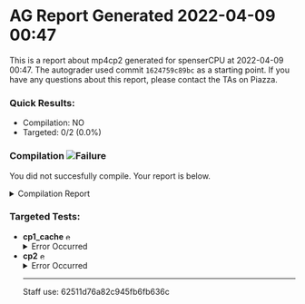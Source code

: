# AG Report Generated 2022-04-09 00:47
This is a report about mp4cp2 generated for spenserCPU at 2022-04-09 00:47. The autograder used commit ``1624759c89bc`` as a starting point. If you have any questions about this report, please contact the TAs on Piazza.
### Quick Results:
 - Compilation: NO
 - Targeted: 0/2 (0.0%)
### Compilation ![Failure][failure]
You did not succesfully compile. Your report is below.
<details>
<summary>Compilation Report</summary>

```
Info: *******************************************************************
Info: Running Quartus Prime Analysis & Synthesis
    Info: Version 18.1.0 Build 625 09/12/2018 SJ Standard Edition
    Info: Copyright (C) 2018  Intel Corporation. All rights reserved.
    Info: Your use of Intel Corporation's design tools, logic functions 
    Info: and other software and tools, and its AMPP partner logic 
    Info: functions, and any output files from any of the foregoing 
    Info: (including device programming or simulation files), and any 
    Info: associated documentation or information are expressly subject 
    Info: to the terms and conditions of the Intel Program License 
    Info: Subscription Agreement, the Intel Quartus Prime License Agreement,
    Info: the Intel FPGA IP License Agreement, or other applicable license
    Info: agreement, including, without limitation, that your use is for
    Info: the sole purpose of programming logic devices manufactured by
    Info: Intel and sold by Intel or its authorized distributors.  Please
    Info: refer to the applicable agreement for further details.
    Info: Processing started: Sat Apr  9 05:47:33 2022
Info: Command: quartus_map mp4 -c mp4
Warning (18236): Number of processors has not been specified which may cause overloading on shared machines.  Set the global assignment NUM_PARALLEL_PROCESSORS in your QSF to an appropriate value for best performance.
Info (20030): Parallel compilation is enabled and will use 2 of the 2 processors detected
Info (12021): Found 1 design units, including 0 entities, in source file hdl/rv32i_types.sv
    Info (12022): Found design unit 1: rv32i_types (SystemVerilog) File: /job/student/hdl/rv32i_types.sv Line: 3
Warning (12019): Can't analyze file -- file hdl/reservation_station.sv is missing
Info (12021): Found 1 design units, including 0 entities, in source file hdl/structs.sv
    Info (12022): Found design unit 1: structs (SystemVerilog) File: /job/student/hdl/structs.sv Line: 1
Warning (12019): Can't analyze file -- file hdl/rv32i_mux_types.sv is missing
Error (12007): Top-level design entity "reservation_station" is undefined
Error: Quartus Prime Analysis & Synthesis was unsuccessful. 1 error, 3 warnings
    Error: Peak virtual memory: 987 megabytes
    Error: Processing ended: Sat Apr  9 05:47:44 2022
    Error: Elapsed time: 00:00:11
    Error: Total CPU time (on all processors): 00:00:17

```

</details>


### Targeted Tests: 
<ul>
<li> <b>cp1_cache</b> <img src="https://upload.wikimedia.org/wikipedia/en/thumb/7/74/Ambox_warning_yellow.svg/40px-Ambox_warning_yellow.svg.png" alt="error" width="13" height="13" ></img><details>
<summary>Error Occurred</summary>

```
An error occured when running this test.
If your code did not successfully compile, that is likely the reason.
If your code did compile, then please reach out to a TA on Piazza
```

</details>
</li>
<li> <b>cp2</b> <img src="https://upload.wikimedia.org/wikipedia/en/thumb/7/74/Ambox_warning_yellow.svg/40px-Ambox_warning_yellow.svg.png" alt="error" width="13" height="13" ></img><details>
<summary>Error Occurred</summary>

```
An error occured when running this test.
If your code did not successfully compile, that is likely the reason.
If your code did compile, then please reach out to a TA on Piazza
```

</details>
</li>

---
Staff use: 62511d76a82c945fb6fb636c

[success]: https://upload.wikimedia.org/wikipedia/commons/thumb/0/03/Green_check.svg/13px-Green_check.svg.png 
[failure]: https://upload.wikimedia.org/wikipedia/en/thumb/b/ba/Red_x.svg/13px-Red_x.svg.png 
